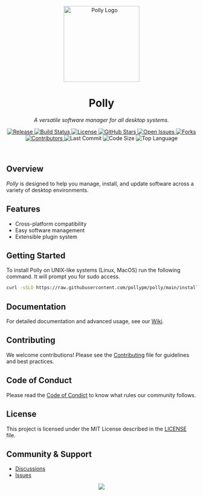 <p align="center">
  <img src="https://avatars.githubusercontent.com/u/222807572" alt="Polly Logo" width="200" height="200"/>
</p>

<h1 align="center">Polly</h1>

<p align="center">
  <em>A versatile software manager for all desktop systems.</em>
</p>

<p align="center">
  <!-- Release -->
  <a href="https://github.com/pollypm/polly/releases">
    <img src="https://img.shields.io/github/v/release/pollypm/polly?style=flat-square&logo=github&color=4f8cc9" alt="Release">
  </a>
  <!-- Build -->
  <a href="https://github.com/pollypm/polly/actions">
    <img src="https://img.shields.io/github/actions/workflow/status/pollypm/polly/ci.yml?style=flat-square&logo=githubactions&label=CI&color=2b2d42" alt="Build Status">
  </a>
  <!-- License -->
  <a href="https://github.com/pollypm/polly/blob/main/LICENSE">
    <img src="https://img.shields.io/github/license/pollypm/polly?style=flat-square&logo=opensourceinitiative&color=34c759" alt="License">
  </a>
  <!-- Stars -->
  <a href="https://github.com/pollypm/polly/stargazers">
    <img src="https://img.shields.io/github/stars/pollypm/polly?style=flat-square&logo=star&color=f2a900" alt="GitHub Stars">
  </a>
  <!-- Issues -->
  <a href="https://github.com/pollypm/polly/issues">
    <img src="https://img.shields.io/github/issues/pollypm/polly?style=flat-square&logo=github&color=ff6f61" alt="Open Issues">
  </a>
  <!-- Forks -->
  <a href="https://github.com/pollypm/polly/network/members">
    <img src="https://img.shields.io/github/forks/pollypm/polly?style=flat-square&logo=github&color=9059ff" alt="Forks">
  </a>
  <!-- Contributors -->
  <a href="https://github.com/pollypm/polly/graphs/contributors">
    <img src="https://img.shields.io/github/contributors/pollypm/polly?style=flat-square&logo=github&color=20c997" alt="Contributors">
  </a>
  <!-- Last Commit -->
  <img src="https://img.shields.io/github/last-commit/pollypm/polly?style=flat-square&logo=git&color=ffb347" alt="Last Commit">
  <!-- Code Size -->
  <img src="https://img.shields.io/github/languages/code-size/pollypm/polly?style=flat-square&logo=files&color=6c757d" alt="Code Size">
  <!-- Top Language -->
  <img src="https://img.shields.io/github/languages/top/pollypm/polly?style=flat-square&color=4f8cc9" alt="Top Language">
</p>

<br/>

## Overview

_Polly_ is designed to help you manage, install, and update software across a variety of desktop environments.

## Features

- Cross-platform compatibility
- Easy software management
- Extensible plugin system

## Getting Started

To install Polly on UNIX-like systems (Linux, MacOS) run the following command. It will prompt you for sudo access.

```sh
curl -sSLO https://raw.githubusercontent.com/pollypm/polly/main/install.sh && sudo bash install.sh
```

## Documentation

For detailed documentation and advanced usage, see our [Wiki](https://github.com/pollypm/polly/wiki).

## Contributing

We welcome contributions! Please see the [Contributing](CONTRIBUTING.md) file for guidelines and best practices.

## Code of Conduct

Please read the [Code of Condict](CODE_OF_CONDUCT.md) to know what rules our community follows.

## License

This project is licensed under the MIT License described in the [LICENSE](LICENSE) file.

## Community & Support

- [Discussions](https://github.com/pollypm/polly/discussions)
- [Issues](https://github.com/pollypm/polly/issues)

<p align="center">
  <img src="https://capsule-render.vercel.app/api?type=waving&color=0:4f8cc9,100:2b2d42&height=140&section=footer"/>
</p>
